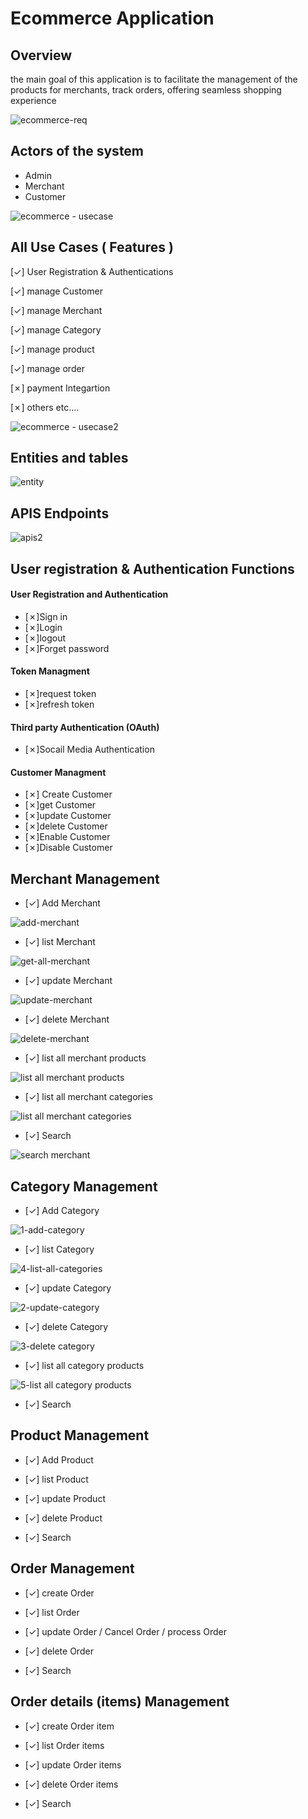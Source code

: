 
# Ecommerce Application

## Overview
the main goal of this application is to facilitate  the management of 
the products for merchants, track orders, offering seamless shopping experience

![ecommerce-req](https://github.com/user-attachments/assets/23aa8e0a-b9c5-4b68-a23f-555a2ba431c4)


## 
## Actors of the system
* Admin
* Merchant
* Customer

![ecommerce - usecase](https://github.com/user-attachments/assets/0cdb9148-e2c9-46ae-a5e2-aea404ff1908)


## All Use Cases ( Features )

  [&check;]  User Registration & Authentications

  [&check;] manage Customer

  [&check;] manage Merchant

  [&check;] manage Category

  [&check;] manage product

  [&check;] manage order

  [&cross;] payment Integartion

  [&cross;] others etc....

![ecommerce - usecase2](https://github.com/user-attachments/assets/e82d6a98-4a35-4ce5-9681-e5b9d34c81c0)




## 
## Entities and tables
![entity](https://github.com/user-attachments/assets/c0c030b8-8e90-4bb0-bb7d-7c876a5c6d91)

## 
## APIS Endpoints
![apis2](https://github.com/user-attachments/assets/931e6e03-d7b7-4d26-a6f0-4059312f3f21)


## User registration & Authentication Functions

#### User Registration and Authentication

-   [&cross;]Sign in
-   [&cross;]Login
-   [&cross;]logout
-   [&cross;]Forget password

#### Token Managment

-    [&cross;]request token
-    [&cross;]refresh token

#### Third party Authentication (OAuth)

-   [&cross;]Socail Media Authentication

#### Customer Managment

-  [&cross;] Create Customer
-   [&cross;]get Customer
-   [&cross;]update Customer
-   [&cross;]delete Customer
-   [&cross;]Enable Customer
-   [&cross;]Disable Customer


## Merchant Management

-   [&check;] Add Merchant
  
![add-merchant](https://github.com/user-attachments/assets/75780979-0eda-43ce-b5ba-f08dcaf53724)

-   [&check;] list Merchant

![get-all-merchant](https://github.com/user-attachments/assets/b85bd0fa-30e0-4cfa-8fe1-d3e3df337097)

-   [&check;] update Merchant

![update-merchant](https://github.com/user-attachments/assets/221d58ed-1d18-4dd1-a2cc-041cc03d1f00)


-   [&check;] delete Merchant

![delete-merchant](https://github.com/user-attachments/assets/d3dab8c1-85fb-4918-a71a-14f5166681fd)

-   [&check;] list all merchant products

![list all merchant products](https://github.com/user-attachments/assets/267d3e5b-9026-4dd0-aecb-c112dc7c6d82)


-   [&check;] list all merchant categories

  ![list all merchant categories](https://github.com/user-attachments/assets/a36b490d-70de-40fa-8afc-1642a918c9e1)


-   [&check;] Search 

![search merchant](https://github.com/user-attachments/assets/db22ab07-d220-47d3-afb4-a8fc2c13d9ad)


## Category Management

-   [&check;] Add Category

![1-add-category](https://github.com/user-attachments/assets/22193da5-a015-4fbe-9062-d031ce34ab1e)


-   [&check;] list Category

![4-list-all-categories](https://github.com/user-attachments/assets/fbeb5b03-27e4-4648-bcb6-b2747f313328)


-   [&check;] update Category

![2-update-category](https://github.com/user-attachments/assets/a9470a94-59cb-4126-a09a-b582ef667344)


-   [&check;] delete Category

![3-delete category](https://github.com/user-attachments/assets/8cbd3184-855e-4dbc-801e-3cf880c2a234)


-   [&check;] list all category products

![5-list all category products](https://github.com/user-attachments/assets/45278f4b-2b88-4697-96c7-1aa26dbf6851)
 

-   [&check;] Search
  
## Product Management

-   [&check;] Add Product



-   [&check;] list Product



-   [&check;] update Product


-   [&check;] delete Product



-   [&check;] Search 


## Order Management

-   [&check;] create Order



-   [&check;] list Order



-   [&check;] update Order / Cancel Order / process Order



-   [&check;] delete Order



-   [&check;] Search
  



## Order details (items) Management

-   [&check;] create Order item



-   [&check;] list Order items



-   [&check;] update Order items



-   [&check;] delete Order items



-   [&check;] Search



